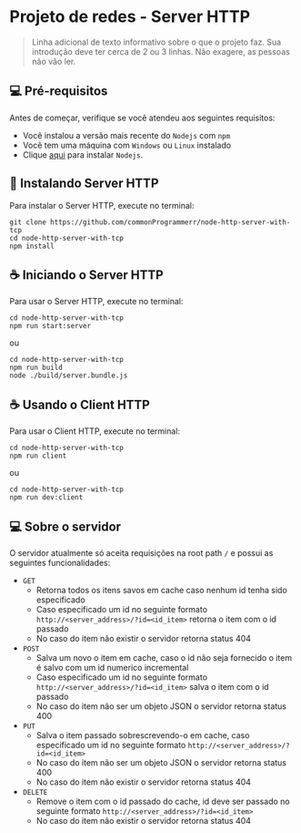 # Projeto de redes - Server HTTP

> Linha adicional de texto informativo sobre o que o projeto faz. Sua introdução deve ter cerca de 2 ou 3 linhas. Não exagere, as pessoas não vão ler.

## 💻 Pré-requisitos

Antes de começar, verifique se você atendeu aos seguintes requisitos:

- Você instalou a versão mais recente do `Nodejs` com `npm`
- Você tem uma máquina com `Windows` ou `Linux` instalado
- Clique [aqui](https://nodejs.org/en/download) para instalar `Nodejs`.

## 🚀 Instalando Server HTTP

Para instalar o Server HTTP, execute no terminal:

```
git clone https://github.com/commonProgrammerr/node-http-server-with-tcp
cd node-http-server-with-tcp
npm install
```

## ☕ Iniciando o Server HTTP

Para usar o Server HTTP, execute no terminal:

```
cd node-http-server-with-tcp
npm run start:server
```

ou

```
cd node-http-server-with-tcp
npm run build
node ./build/server.bundle.js
```

## ☕ Usando o Client HTTP

Para usar o Client HTTP, execute no terminal:

```
cd node-http-server-with-tcp
npm run client
```

ou

```
cd node-http-server-with-tcp
npm run dev:client
```

## 💻 Sobre o servidor

O servidor atualmente só aceita requisições na root path `/` e possui as seguintes funcionalidades:

- `GET`
  - Retorna todos os itens savos em cache caso nenhum id tenha sido especificado
  - Caso especificado um id no seguinte formato `http://<server_address>/?id=<id_item>` retorna o item com o id passado
  - No caso do item não existir o servidor retorna status 404
- `POST`
  - Salva um novo o item em cache, caso o id não seja fornecido o item é salvo com um id numerico incremental
  - Caso especificado um id no seguinte formato `http://<server_address>/?id=<id_item>` salva o item com o id passado
  - No caso do item não ser um objeto JSON o servidor retorna status 400
- `PUT`
  - Salva o item passado sobrescrevendo-o em cache, caso especificado um id no seguinte formato `http://<server_address>/?id=<id_item>`
  - No caso do item não ser um objeto JSON o servidor retorna status 400
  - No caso do item não existir o servidor retorna status 404
- `DELETE`
  - Remove o item com o id passado do cache, id deve ser passado no seguinte formato `http://<server_address>/?id=<id_item>`
  - No caso do item não existir o servidor retorna status 404

